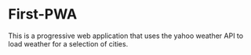 # First-PWA
This is a progressive web application that uses the yahoo weather API to load weather for a selection of cities.
